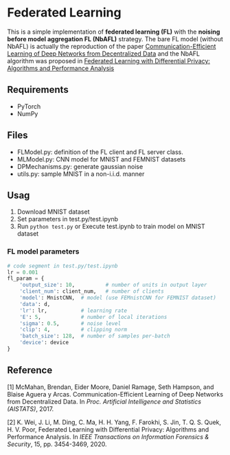 # Federated Learning

This is a simple implementation of **federated learning (FL)** with the **noising before model aggregation FL (NbAFL)** strategy. The bare FL model (without NbAFL) is actually the reproduction of the paper [Communication-Efficient Learning of Deep Networks from Decentralized Data](https://arxiv.org/abs/1602.05629) and the NbAFL algorithm was proposed in [Federated Learning with Differential Privacy: Algorithms and Performance Analysis](https://arxiv.org/abs/1911.00222)


## Requirements
- PyTorch
- NumPy

## Files
- FLModel.py: definition of the FL client and FL server class.
- MLModel.py: CNN model for MNIST and FEMNIST datasets
- DPMechanisms.py: generate gaussian noise
- utils.py: sample MNIST in a non-i.i.d. manner

## Usag
1. Download MNIST dataset
2. Set parameters in test.py/test.ipynb
3. Run ```python test.py``` or Execute test.ipynb to train model on MNIST dataset

### FL model parameters
```python
# code segment in test.py/test.ipynb
lr = 0.001
fl_param = {
    'output_size': 10,          # number of units in output layer
    'client_num': client_num,   # number of clients
    'model': MnistCNN,  # model (use FEMnistCNN for FEMNIST dataset)
    'data': d,
    'lr': lr,           # learning rate
    'E': 5,             # number of local iterations
    'sigma': 0.5,       # noise level
    'clip': 4,          # clipping norm
    'batch_size': 128,  # number of samples per-batch
    'device': device
}
```

## Reference
[1] McMahan, Brendan, Eider Moore, Daniel Ramage, Seth Hampson, and Blaise Aguera y Arcas. Communication-Efficient Learning of Deep Networks from Decentralized Data. In *Proc. Artificial Intelligence and Statistics (AISTATS)*, 2017.

[2] K. Wei, J. Li, M. Ding, C. Ma, H. H. Yang, F. Farokhi, S. Jin, T. Q. S. Quek, H. V. Poor, Federated Learning with Differential Privacy: Algorithms and Performance Analysis. In *IEEE Transactions on Information Forensics & Security*, 15, pp. 3454-3469, 2020.
